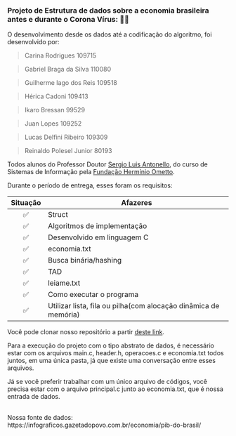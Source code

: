 ### Projeto de Estrutura de dados sobre a economia brasileira antes e durante o Corona Vírus: 🦠😷

O desenvolvimento desde os dados até a codificação do algoritmo, foi desenvolvido por:

>  Carina Rodrigues 							 109715

> Gabriel Braga da Silva 	 			    110080

> Guilherme Iago dos Reis                  109518

> Hérica Cadoni 				                   109413

> Ikaro Bressan			                 		  99529

> Juan Lopes 						                 109252

> Lucas Delfini Ribeiro 	                    109309

> Reinaldo Polesel Junior 	                 80193



Todos alunos do Professor Doutor <a href="https://www.linkedin.com/in/s%C3%A9rgio-luis-antonello-1692b692/">Sergio Luis Antonello</a>, do curso de Sistemas de Informação pela <a href="[FHO | Fundação Hermínio Ometto (uniararas.br)](http://www.uniararas.br/home.php)">Fundação Hermínio Ometto</a>.



Durante o período de entrega, esses foram os requisitos: 

| Situação | Afazeres                                                     |
| :------: | ------------------------------------------------------------ |
|    ✅     | Struct                                                       |
|    ✅     | Algoritmos de implementação                                  |
|    ✅     | Desenvolvido em linguagem C                                  |
|    ✅     | economia.txt                                                 |
|    ✅     | Busca binária/hashing                                        |
|    ✅     | TAD                                                          |
|    ✅     | leiame.txt                                                   |
|    ✅     | Como executar o programa                                     |
|    ✅     | Utilizar lista, fila ou pilha(com alocação dinâmica de memória) |

Você pode clonar nosso repositório a partir <a href="[FHO | Fundação Hermínio Ometto (uniararas.br)][bragabriel/TrabalhoA2: Trabalho A2 - Estrutura de Dados (github.com)](https://github.com/bragabriel/TrabalhoA2)">deste link</a>.

Para a execução do projeto com o tipo abstrato de dados, é necessário estar com os arquivos main.c, header.h, operacoes.c e economia.txt todos juntos, em uma única pasta, já que existe uma conversação entre esses arquivos.

Já se você preferir trabalhar com um único arquivo de códigos, você precisa estar com o arquivo principal.c junto ao economia.txt, que é nossa entrada de dados.

<br>
Nossa fonte de dados: https://infograficos.gazetadopovo.com.br/economia/pib-do-brasil/

